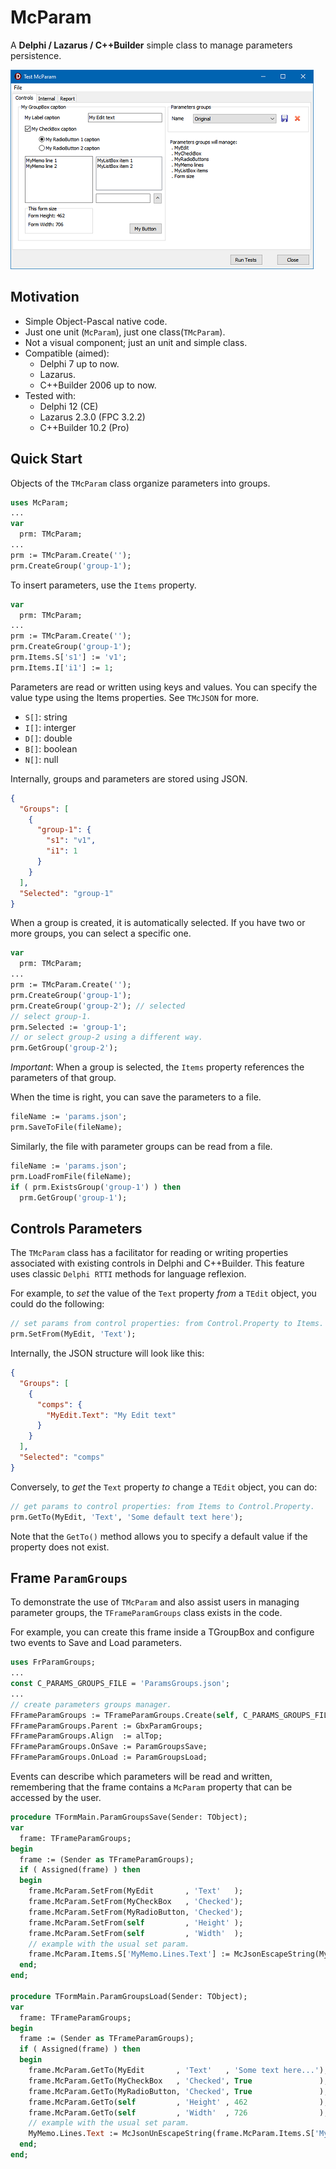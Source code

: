 # McParam
A **Delphi / Lazarus / C++Builder** simple class to manage parameters persistence.

![](./images/VCLTest-McParam-01.png) 


## Motivation
* Simple Object-Pascal native code.
* Just one unit (`McParam`), just one class(`TMcParam`).
* Not a visual component; just an unit and simple class.
* Compatible (aimed):
   * Delphi 7 up to now.
   * Lazarus.
   * C++Builder 2006 up to now.
* Tested with:
   * Delphi 12 (CE)
   * Lazarus 2.3.0 (FPC 3.2.2)
   * C++Builder 10.2 (Pro)

## Quick Start
Objects of the `TMcParam` class organize parameters into groups.

````Pascal
uses McParam;
...
var
  prm: TMcParam;
...
prm := TMcParam.Create('');
prm.CreateGroup('group-1');
````  

To insert parameters, use the `Items` property.
````Pascal
var
  prm: TMcParam;
...
prm := TMcParam.Create('');
prm.CreateGroup('group-1');
prm.Items.S['s1'] := 'v1';
prm.Items.I['i1'] := 1;
````  

Parameters are read or written using keys and values. You can specify the value type using the Items properties. See `TMcJSON` for more.
* `S[]`: string
* `I[]`: interger
* `D[]`: double
* `B[]`: boolean
* `N[]`: null

Internally, groups and parameters are stored using JSON.
````Json
{
  "Groups": [
    {
      "group-1": {
        "s1": "v1",
        "i1": 1
      }
    }
  ],
  "Selected": "group-1"
}
````

When a group is created, it is automatically selected. If you have two or more groups, you can select a specific one.
````Pascal
var
  prm: TMcParam;
...
prm := TMcParam.Create('');
prm.CreateGroup('group-1');
prm.CreateGroup('group-2'); // selected
// select group-1.
prm.Selected := 'group-1';
// or select group-2 using a different way.
prm.GetGroup('group-2');
````  

*Important*: When a group is selected, the `Items` property references the parameters of that group.

When the time is right, you can save the parameters to a file.
````Pascal
fileName := 'params.json';
prm.SaveToFile(fileName);
````

Similarly, the file with parameter groups can be read from a file.
````Pascal
fileName := 'params.json';
prm.LoadFromFile(fileName);
if ( prm.ExistsGroup('group-1') ) then
  prm.GetGroup('group-1');
````


## Controls Parameters
The `TMcParam` class has a facilitator for reading or writing properties associated with existing controls in Delphi and C++Builder. This feature uses classic `Delphi RTTI` methods for language reflexion.

For example, to *set* the value of the `Text` property *from* a `TEdit` object, you could do the following:

````Pascal
// set params from control properties: from Control.Property to Items.
prm.SetFrom(MyEdit, 'Text');
````

Internally, the JSON structure will look like this:

````Json
{
  "Groups": [
    {
      "comps": {
        "MyEdit.Text": "My Edit text"
      }
    }
  ],
  "Selected": "comps"
}
````

Conversely, to *get* the `Text` property *to* change a `TEdit` object, you can do:
````Pascal
// get params to control properties: from Items to Control.Property.
prm.GetTo(MyEdit, 'Text', 'Some default text here');
````
Note that the `GetTo()` method allows you to specify a default value if the property does not exist.

## Frame `ParamGroups`
To demonstrate the use of `TMcParam` and also assist users in managing parameter groups, the `TFrameParamGroups` class exists in the code.

For example, you can create this frame inside a TGroupBox and configure two events to Save and Load parameters.

````Pascal
uses FrParamGroups;
...
const C_PARAMS_GROUPS_FILE = 'ParamsGroups.json';
...
// create parameters groups manager.
FFrameParamGroups := TFrameParamGroups.Create(self, C_PARAMS_GROUPS_FILE);
FFrameParamGroups.Parent := GbxParamGroups;
FFrameParamGroups.Align  := alTop;
FFrameParamGroups.OnSave := ParamGroupsSave;
FFrameParamGroups.OnLoad := ParamGroupsLoad;
````

Events can describe which parameters will be read and written, remembering that the frame contains a `McParam` property that can be accessed by the user.

````Pascal
procedure TFormMain.ParamGroupsSave(Sender: TObject);
var
  frame: TFrameParamGroups;
begin
  frame := (Sender as TFrameParamGroups);
  if ( Assigned(frame) ) then
  begin
    frame.McParam.SetFrom(MyEdit       , 'Text'   );
    frame.McParam.SetFrom(MyCheckBox   , 'Checked');
    frame.McParam.SetFrom(MyRadioButton, 'Checked');
	frame.McParam.SetFrom(self         , 'Height' );
    frame.McParam.SetFrom(self         , 'Width'  );
    // example with the usual set param.
    frame.McParam.Items.S['MyMemo.Lines.Text'] := McJsonEscapeString(MyMemo.Lines.Text);
  end;
end;

procedure TFormMain.ParamGroupsLoad(Sender: TObject);
var
  frame: TFrameParamGroups;
begin
  frame := (Sender as TFrameParamGroups);
  if ( Assigned(frame) ) then
  begin
    frame.McParam.GetTo(MyEdit       , 'Text'   , 'Some text here...');
    frame.McParam.GetTo(MyCheckBox   , 'Checked', True               );
    frame.McParam.GetTo(MyRadioButton, 'Checked', True               );
    frame.McParam.GetTo(self         , 'Height' , 462                );
    frame.McParam.GetTo(self         , 'Width'  , 726                );
    // example with the usual set param.
    MyMemo.Lines.Text := McJsonUnEscapeString(frame.McParam.Items.S['MyMemo.Lines.Text']);
  end;
end;
````
